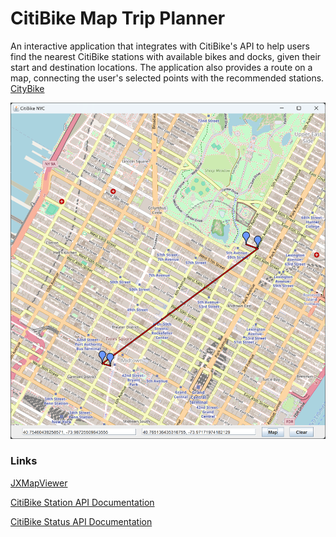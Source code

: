 # CitiBike Map Trip Planner

An interactive application that integrates with CitiBike's API to help users find 
the nearest CitiBike stations with available bikes and docks, given their start and destination locations. 
The application also provides a route on a map, connecting the user's selected points with the recommended stations.
[CityBike](https://citibikenyc.com/)

![CitiBikeMap](screenshots/CitiBikeDemo.png)

### Links

[JXMapViewer](https://wiki.openstreetmap.org/wiki/JXMapViewer)

[CitiBike Station API Documentation](https://gbfs.citibikenyc.com/gbfs/en/station_information.json)

[CitiBike Status API Documentation](https://gbfs.citibikenyc.com/gbfs/en/station_status.json)

